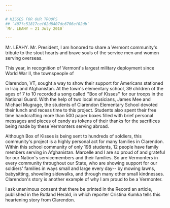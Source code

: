 ```yaml
---
---

# KISSES FOR OUR TROOPS
## `407fc51817cef62d8407dc6706ef02db`
`Mr. LEAHY — 21 July 2010`

---
```



Mr. LEAHY. Mr. President, I am honored to share a Vermont community's 
tribute to the stout hearts and brave souls of the service men and 
women serving overseas.

This year, in recognition of Vermont's largest military deployment 
since World War II, the townspeople of


Clarendon, VT, sought a way to show their support for Americans 
stationed in Iraq and Afghanistan. At the town's elementary school, 39 
children of the ages of 7 to 10 recorded a song called ''Box of 
Kisses'' for our troops in the National Guard. With the help of two 
local musicians, James Mee and Michael Mugrage, the students of 
Clarendon Elementary School devoted their lunch and recess time to this 
project. Students also spent their free time handcrafting more than 500 
paper boxes filled with brief personal messages and pieces of candy as 
tokens of their thanks for the sacrifices being made by these 
Vermonters serving abroad.

Although Box of Kisses is being sent to hundreds of soldiers, this 
community's project is a highly personal act for many families in 
Clarendon. Within this school community of only 198 students, 12 people 
have family members serving in Afghanistan. Marcelle and I are so proud 
of and grateful for our Nation's servicemembers and their families. So 
are Vermonters in every community throughout our State, who are showing 
support for our soldiers' families in ways small and large every day--
by mowing lawns, babysitting, shoveling sidewalks, and through many 
other small kindnesses. Clarendon's story is another example of why I 
am proud to be a Vermonter.

I ask unanimous consent that there be printed in the Record an 
article, published in the Rutland Herald, in which reporter Cristina 
Kumka tells this heartening story from Clarendon.